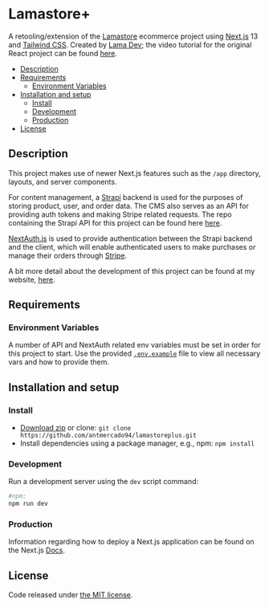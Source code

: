 # **Lamastore+**

A retooling/extension of the [Lamastore](https://github.com/safak/youtube2022/tree/ecommerce) ecommerce project using [Next.js](https://nextjs.org/) 13 and [Tailwind CSS](https://tailwindcss.com/). Created by [Lama Dev](https://www.youtube.com/@LamaDev/featured); the video tutorial for the original React project can be found [here](https://www.youtube.com/watch?v=BCkWFblNLKU).

- [Description](#description)
- [Requirements](#requirements)
  - [Environment Variables](#environment-variables)
- [Installation and setup](#installation-and-setup)
  - [Install](#install)
  - [Development](#development)
  - [Production](#production)
- [License](#license)

## **Description**

This project makes use of newer Next.js features such as the `/app` directory, layouts, and server components.

For content management, a [Strapi](https://strapi.io/) backend is used for the purposes of storing product, user, and order data. The CMS also serves as an API for providing auth tokens and making Stripe related requests. The repo containing the Strapi API for this project can be found here [here](https://github.com/antmercado94/lamastoreplus-api).

[NextAuth.js](https://next-auth.js.org/) is used to provide authentication between the Strapi backend and the client, which will enable authenticated users to make purchases or manage their orders through [Stripe](https://stripe.com/).

A bit more detail about the development of this project can be found at my website, [here](https://amdev.work/blog/?post=lamastoreplus&id=e85ca83d-005b-5a70-91b2-710a05c48174/).

## **Requirements**

### **Environment Variables**

A number of API and NextAuth related env variables must be set in order for this project to start. Use the provided [`.env.example`](https://github.com/antmercado94/lamastoreplus/blob/main/.env.example) file to view all necessary vars and how to provide them.

## **Installation and setup**

### **Install**

- [Download zip](https://github.com/antmercado94/lamastoreplus/archive/refs/heads/main.zip) or clone: `git clone https://github.com/antmercado94/lamastoreplus.git`
- Install dependencies using a package manager, e.g., npm: `npm install`

### **Development**

Run a development server using the `dev` script command:

```bash
#npm:
npm run dev
```

### **Production**

Information regarding how to deploy a Next.js application can be found on the Next.js [Docs](https://nextjs.org/docs/pages/building-your-application/deploying).

## **License**

Code released under [the MIT license](https://github.com/antmercado94/lamastoreplus/blob/main/LICENSE).
